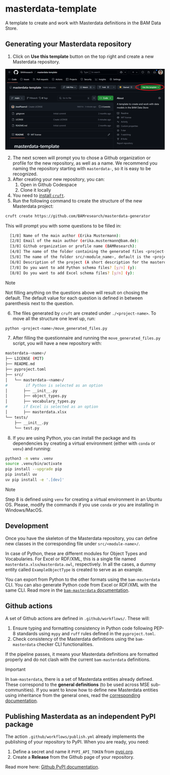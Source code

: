 # masterdata-template
A template to create and work with Masterdata definitions in the BAM Data Store.

## Generating your Masterdata repository

1. Click on **Use this template** button on the top right and create a new Masterdata repository. 

![Use this template highlight](./assets/use-this-template.png)

2. The next screen will prompt you to chose a Github organization or profile for the new repository, as well as a name. We recommend you naming the repository starting with `masterdata-`, so it is easy to be recognized.
3. After creating your new repository, you can:
    1. Open in Github Codespace
    2. Clone it locally
4. You need to [install `cruft`](https://cruft.github.io/cruft/#installation).
5. Run the following command to create the structure of the new Masterdata project:
```bash
cruft create https://github.com/BAMresearch/masterdata-generator
```

This will prompt you with some questions to be filled in:
```bash
  [1/8] Name of the main author (Erika Mustermann): 
  [2/8] Email of the main author (erika.mustermann@bam.de): 
  [3/8] Github organization or profile name (BAMResearch): 
  [4/8] The name of the folder containing the generated files <project-name> (masterdata-example): 
  [5/8] The name of the folder src/<module_name>, default is the <project_name> separated with underscores (masterdata_example): 
  [6/8] Description of the project (A short description for the masterdata project.): 
  [7/8] Do you want to add Python schema files? [y/n] (y): 
  [8/8] Do you want to add Excel schema files? [y/n] (y):
```

> [!NOTE]
> Not filling anything on the questions above will result on chosing the default. The default value for each question is defined in between parenthesis next to the question.

6. The files generated by `cruft` are created under `./<project-name>`. To move all the structure one level up, run:
```sh
python <project-name>/move_generated_files.py
```

7. After filling the questionnaire and running the `move_generated_files.py` script, you will have a new repository with:
```sh
masterdata-<name>/
├── LICENSE (MIT)
├── README.md
├── pyproject.toml
├── src/
│   └── masterdata-<name>/
#        if Python is selected as an option
│       ├── __init__.py
│       ├── object_types.py
│       ├── vocabulary_types.py
#       if Excel is selected as an option
│       ├── masterdata.xlsx
└── tests/
    ├── __init__.py
    └── test.py
```

8. If you are using Python, you can install the package and its dependencies by creating a virtual environment (either with `conda` or `venv`) and running:
```sh
python3 -m venv .venv
source .venv/bin/activate
pip install --upgrade pip
pip install uv
uv pip install -e '.[dev]'
```

> [!NOTE]
> Step 8 is defined using `venv` for creating a virtual environment in an Ubuntu OS. Please, modify the commands if you use `conda` or you are installing in Windows/MacOS.

## Development

Once you have the skeleton of the Masterdata repository, you can define new classes in the corresponding file under `src/<module-name>/`.

In case of Python, these are different modules for Object Types and Vocabularies. For Excel or RDF/XML, this is a single file named `masterdata.xlsx`/`masterdata.owl`, respectively. In all the cases, a dummy entity called `ExampleObjectType` is created to serve as an example.

You can export from Python to the other formats using the `bam-masterdata` CLI. You can also generate Python code from Excel or RDF/XML with the same CLI. Read more in the [`bam-masterdata` documentation](https://bamresearch.github.io/bam-masterdata/).

## Github actions

A set of Github actions are defined in `.github/workflows/`. These will:
1. Ensure typing and formatting consistency in Python code following PEP-8 standards using `mypy` and `ruff` rules defined in the `pyproject.toml`.
2. Check consistency of the Masterdata definitions using the `bam-masterdata` checker CLI functionalities.

If the pipeline passes, it means your Masterdata definitions are formatted properly and do not clash with the current `bam-masterdata` definitions.

> [!IMPORTANT]
> In `bam-masterdata`, there is a set of Masterdata entities already defined. These correspond to the **general definitions** (to be used across MSE sub-communities). If you want to know how to define new Masterdata entities using inheritance from the general ones, read the [corresponding documentation](https://bamresearch.github.io/bam-masterdata/).

## Publishing Masterdata as an independent PyPI package

The action `.github/workflows/publish.yml` already implements the publishing of your repository to PyPI. When you are ready, you need:
1. Define a secret and name it `PYPI_API_TOKEN` from [pypi.org](https://pypi.org/).
2. Create a **Release** from the Github page of your repository.

Read more here: [Github PyPI documentation](https://packaging.python.org/en/latest/guides/publishing-package-distribution-releases-using-github-actions-ci-cd-workflows/).
